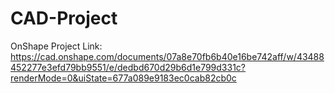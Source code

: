 # CAD-Project

OnShape Project Link: https://cad.onshape.com/documents/07a8e70fb6b40e16be742aff/w/43488452277e3efd79bb9551/e/dedbd670d29b6d1e799d331c?renderMode=0&uiState=677a089e9183ec0cab82cb0c
